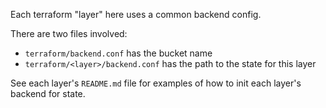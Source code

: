 

Each terraform "layer" here uses a common backend config.

There are two files involved:
- `terraform/backend.conf` has the bucket name
- `terraform/<layer>/backend.conf` has the path to the state for this layer

See each layer's `README.md` file for examples of how to init
each layer's backend for state.

